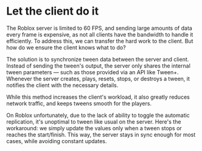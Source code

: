 # Let the client do it

The Roblox server is limited to 60 FPS, and sending large amounts of data every frame is expensive, as not all clients have the bandwidth to handle it efficiently. To address this, we can transfer the hard work to the client. But how do we ensure the client knows what to do?

The solution is to synchronize tween data between the server and client. Instead of sending the tween's output, the server only shares the internal tween parameters — such as those provided via an API like Tween+. Whenever the server creates, plays, resets, stops, or destroys a tween, it notifies the client with the necessary details.

While this method increases the client's workload, it also greatly reduces network traffic, and keeps tweens smooth for the players.

On Roblox unfortunately, due to the lack of ability to toggle the automatic replication, it's unoptimal to tween like usual on the server. Here's the workaround: we simply update the values only when a tween stops or reaches the start/finish. This way, the server stays in sync enough for most cases, while avoiding constant updates.
